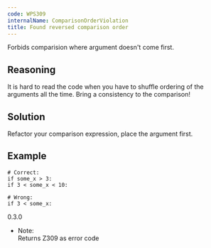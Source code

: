 ```yaml
---
code: WPS309
internalName: ComparisonOrderViolation
title: Found reversed comparison order
---
```


Forbids comparision where argument doesn't come first.

## Reasoning
It is hard to read the code when you have to shuffle ordering of the
arguments all the time. Bring a consistency to the comparison\!

## Solution
Refactor your comparison expression, place the argument first.

## Example

    # Correct:
    if some_x > 3:
    if 3 < some_x < 10:
    
    # Wrong:
    if 3 < some_x:

<div class="versionadded">

0.3.0

</div>

  - Note:  
    Returns Z309 as error code